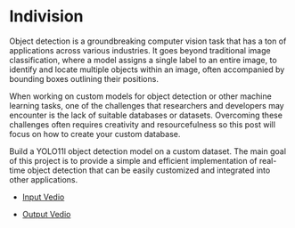 # Indivision

Object detection is a groundbreaking computer vision task that has a ton of applications across various industries. It goes beyond traditional image classification, where a model assigns a single label to an entire image, to identify and locate multiple objects within an image, often accompanied by bounding boxes outlining their positions.

When working on custom models for object detection or other machine learning tasks, one of the challenges that researchers and developers may encounter is the lack of suitable databases or datasets. Overcoming these challenges often requires creativity and resourcefulness so this post will focus on how to create your custom database.


Build a YOLO11l object detection model on a custom dataset. The main goal of this project is to provide a simple and efficient implementation of real-time object detection that can be easily customized and integrated into other applications.




- [Input Vedio](https://drive.google.com/file/d/1ibhE-2su7wp5ScM_wzqfshMW5N2Z9slh/view?usp=sharing)



- [Output Vedio](https://drive.google.com/file/d/1YgaJdJa3-lsb6lfM9pm9xXWbGYl0hfCK/view?usp=sharing)

